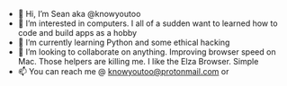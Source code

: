 - 👋 Hi, I’m Sean aka @knowyoutoo
- 👀 I’m interested in computers.  I all of a sudden want to learned how to code and build apps as a hobby
- 🌱 I’m currently learning Python and some ethical hacking
- 💞️ I’m looking to collaborate on anything.  Improving browser speed on Mac.  Those helpers are killing me.  I like the Elza Browser.  Simple
- 📫 You can reach me @ knowyoutoo@protonmail.com or 
<!---
knowyoutoo/knowyoutoo is a ✨ special ✨ repository because its `README.md` (this file) appears on your GitHub profile.
You can click the Preview link to take a look at your changes.
--->
